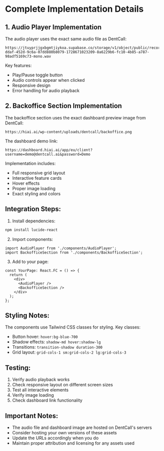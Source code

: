 # Complete Implementation Details

## 1. Audio Player Implementation

The audio player uses the exact same audio file as DentCall:
```
https://jtuyprjjgxbgmtjiykoa.supabase.co/storage/v1/object/public/recordings/68835053-ddaf-452d-9c6a-07dd880b8079-1728671023209-8a6229b6-fc10-4b85-a787-98adf5169c73-mono.wav
```

Key features:
- Play/Pause toggle button
- Audio controls appear when clicked
- Responsive design
- Error handling for audio playback

## 2. Backoffice Section Implementation

The backoffice section uses the exact dashboard preview image from DentCall:
```
https://hiai.ai/wp-content/uploads/dentcall/backoffice.png
```

The dashboard demo link:
```
https://dashboard.hiai.ai/app/eu/client?username=demo@dentcall.ai&password=Demo
```

Implementation includes:
- Full responsive grid layout
- Interactive feature cards
- Hover effects
- Proper image loading
- Exact styling and colors

## Integration Steps:

1. Install dependencies:
```bash
npm install lucide-react
```

2. Import components:
```tsx
import AudioPlayer from './components/AudioPlayer';
import BackofficeSection from './components/BackofficeSection';
```

3. Add to your page:
```tsx
const YourPage: React.FC = () => {
  return (
    <div>
      <AudioPlayer />
      <BackofficeSection />
    </div>
  );
};
```

## Styling Notes:

The components use Tailwind CSS classes for styling. Key classes:
- Button hover: `hover:bg-blue-700`
- Shadow effects: `shadow-md hover:shadow-lg`
- Transitions: `transition-shadow duration-300`
- Grid layout: `grid-cols-1 sm:grid-cols-2 lg:grid-cols-3`

## Testing:

1. Verify audio playback works
2. Check responsive layout on different screen sizes
3. Test all interactive elements
4. Verify image loading
5. Check dashboard link functionality

## Important Notes:

- The audio file and dashboard image are hosted on DentCall's servers
- Consider hosting your own versions of these assets
- Update the URLs accordingly when you do
- Maintain proper attribution and licensing for any assets used
